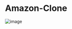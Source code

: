 # Amazon-Clone
![image](https://github.com/user-attachments/assets/707531c6-bfab-41f8-8ead-1c253290d59d)

